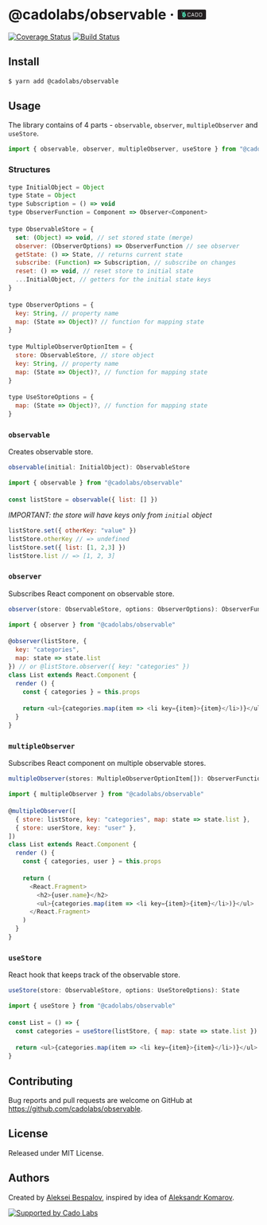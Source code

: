 # @cadolabs/observable &middot; <a target="_blank" href="https://github.com/Cado-Labs"><img src="https://github.com/Cado-Labs/cado-labs-logos/raw/main/cado_labs_badge.svg" alt="Supported by Cado Labs" style="max-width: 100%; height: 20px"></a>

[![Coverage Status](https://coveralls.io/repos/github/Cado-Labs/observable/badge.svg?branch=master)](https://coveralls.io/github/cadolabs/observable?branch=master)
[![Build Status](https://github.com/Cado-Labs/observable/actions/workflows/ci.yml/badge.svg)](https://github.com/cadolabs/observable)

## Install

```sh
$ yarn add @cadolabs/observable
```

## Usage

The library contains of 4 parts - `observable`, `observer`, `multipleObserver` and `useStore`.

```js
import { observable, observer, multipleObserver, useStore } from "@cadolabs/observable"
```

### Structures

```js
type InitialObject = Object
type State = Object
type Subscription = () => void
type ObserverFunction = Component => Observer<Component>

type ObservableStore = {
  set: (Object) => void, // set stored state (merge)
  observer: (ObserverOptions) => ObserverFunction // see observer
  getState: () => State, // returns current state
  subscribe: (Function) => Subscription, // subscribe on changes
  reset: () => void, // reset store to initial state
  ...InitialObject, // getters for the initial state keys
}

type ObserverOptions = {
  key: String, // property name
  map: (State => Object)? // function for mapping state
}

type MultipleObserverOptionItem = {
  store: ObservableStore, // store object
  key: String, // property name
  map: (State => Object)?, // function for mapping state
}

type UseStoreOptions = {
  map: (State => Object)?, // function for mapping state
}
```

### `observable`

Creates observable store.

```js
observable(initial: InitialObject): ObservableStore
```

```js
import { observable } from "@cadolabs/observable"

const listStore = observable({ list: [] })
```

*IMPORTANT: the store will have keys only from `initial` object*

```js
listStore.set({ otherKey: "value" })
listStore.otherKey // => undefined
listStore.set({ list: [1, 2,3] })
listStore.list // => [1, 2, 3]
```

### `observer`

Subscribes React component on observable store.

```js
observer(store: ObservableStore, options: ObserverOptions): ObserverFunction
```

```js
import { observer } from "@cadolabs/observable"

@observer(listStore, {
  key: "categories",
  map: state => state.list
}) // or @listStore.observer({ key: "categories" })
class List extends React.Component {
  render () {
    const { categories } = this.props

    return <ul>{categories.map(item => <li key={item}>{item}</li>)}</ul>
  }
}
```

### `multipleObserver`

Subscribes React component on multiple observable stores.

```js
multipleObserver(stores: MultipleObserverOptionItem[]): ObserverFunction
```

```js
import { multipleObserver } from "@cadolabs/observable"

@multipleObserver([
  { store: listStore, key: "categories", map: state => state.list },
  { store: userStore, key: "user" },
])
class List extends React.Component {
  render () {
    const { categories, user } = this.props

    return (
      <React.Fragment>
        <h2>{user.name}</h2>
        <ul>{categories.map(item => <li key={item}>{item}</li>)}</ul>
      </React.Fragment>
    )
  }
}
```

### `useStore`

React hook that keeps track of the observable store.

```js
useStore(store: ObservableStore, options: UseStoreOptions): State
```

```js
import { useStore } from "@cadolabs/observable"

const List = () => {
  const categories = useStore(listStore, { map: state => state.list })

  return <ul>{categories.map(item => <li key={item}>{item}</li>)}</ul>
}
```

## Contributing

Bug reports and pull requests are welcome on GitHub at https://github.com/cadolabs/observable.

## License

Released under MIT License.

## Authors

Created by [Aleksei Bespalov](https://github.com/nulldef),
inspired by idea of [Aleksandr Komarov](https://github.com/akxcv).

<a href="https://github.com/Cado-Labs">
  <img src="https://github.com/Cado-Labs/cado-labs-resources/blob/main/cado_labs_supporting_rounded.svg" alt="Supported by Cado Labs" />
</a>
